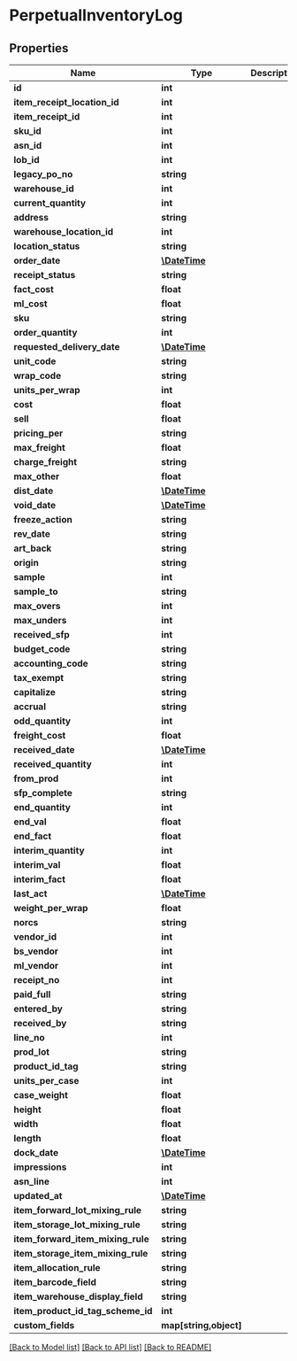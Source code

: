# PerpetualInventoryLog

## Properties
Name | Type | Description | Notes
------------ | ------------- | ------------- | -------------
**id** | **int** |  | [optional] 
**item_receipt_location_id** | **int** |  | [optional] 
**item_receipt_id** | **int** |  | [optional] 
**sku_id** | **int** |  | [optional] 
**asn_id** | **int** |  | [optional] 
**lob_id** | **int** |  | [optional] 
**legacy_po_no** | **string** |  | [optional] 
**warehouse_id** | **int** |  | [optional] 
**current_quantity** | **int** |  | [optional] 
**address** | **string** |  | [optional] 
**warehouse_location_id** | **int** |  | [optional] 
**location_status** | **string** |  | [optional] 
**order_date** | [**\DateTime**](\DateTime.md) |  | [optional] 
**receipt_status** | **string** |  | [optional] 
**fact_cost** | **float** |  | [optional] 
**ml_cost** | **float** |  | [optional] 
**sku** | **string** |  | [optional] 
**order_quantity** | **int** |  | [optional] 
**requested_delivery_date** | [**\DateTime**](\DateTime.md) |  | [optional] 
**unit_code** | **string** |  | [optional] 
**wrap_code** | **string** |  | [optional] 
**units_per_wrap** | **int** |  | [optional] 
**cost** | **float** |  | [optional] 
**sell** | **float** |  | [optional] 
**pricing_per** | **string** |  | [optional] 
**max_freight** | **float** |  | [optional] 
**charge_freight** | **string** |  | [optional] 
**max_other** | **float** |  | [optional] 
**dist_date** | [**\DateTime**](\DateTime.md) |  | [optional] 
**void_date** | [**\DateTime**](\DateTime.md) |  | [optional] 
**freeze_action** | **string** |  | [optional] 
**rev_date** | **string** |  | [optional] 
**art_back** | **string** |  | [optional] 
**origin** | **string** |  | [optional] 
**sample** | **int** |  | [optional] 
**sample_to** | **string** |  | [optional] 
**max_overs** | **int** |  | [optional] 
**max_unders** | **int** |  | [optional] 
**received_sfp** | **int** |  | [optional] 
**budget_code** | **string** |  | [optional] 
**accounting_code** | **string** |  | [optional] 
**tax_exempt** | **string** |  | [optional] 
**capitalize** | **string** |  | [optional] 
**accrual** | **string** |  | [optional] 
**odd_quantity** | **int** |  | [optional] 
**freight_cost** | **float** |  | [optional] 
**received_date** | [**\DateTime**](\DateTime.md) |  | [optional] 
**received_quantity** | **int** |  | [optional] 
**from_prod** | **int** |  | [optional] 
**sfp_complete** | **string** |  | [optional] 
**end_quantity** | **int** |  | [optional] 
**end_val** | **float** |  | [optional] 
**end_fact** | **float** |  | [optional] 
**interim_quantity** | **int** |  | [optional] 
**interim_val** | **float** |  | [optional] 
**interim_fact** | **float** |  | [optional] 
**last_act** | [**\DateTime**](\DateTime.md) |  | [optional] 
**weight_per_wrap** | **float** |  | [optional] 
**norcs** | **string** |  | [optional] 
**vendor_id** | **int** |  | [optional] 
**bs_vendor** | **int** |  | [optional] 
**ml_vendor** | **int** |  | [optional] 
**receipt_no** | **int** |  | [optional] 
**paid_full** | **string** |  | [optional] 
**entered_by** | **string** |  | [optional] 
**received_by** | **string** |  | [optional] 
**line_no** | **int** |  | [optional] 
**prod_lot** | **string** |  | [optional] 
**product_id_tag** | **string** |  | [optional] 
**units_per_case** | **int** |  | [optional] 
**case_weight** | **float** |  | [optional] 
**height** | **float** |  | [optional] 
**width** | **float** |  | [optional] 
**length** | **float** |  | [optional] 
**dock_date** | [**\DateTime**](\DateTime.md) |  | [optional] 
**impressions** | **int** |  | [optional] 
**asn_line** | **int** |  | [optional] 
**updated_at** | [**\DateTime**](\DateTime.md) |  | [optional] 
**item_forward_lot_mixing_rule** | **string** |  | 
**item_storage_lot_mixing_rule** | **string** |  | 
**item_forward_item_mixing_rule** | **string** |  | 
**item_storage_item_mixing_rule** | **string** |  | 
**item_allocation_rule** | **string** |  | 
**item_barcode_field** | **string** |  | [optional] 
**item_warehouse_display_field** | **string** |  | [optional] 
**item_product_id_tag_scheme_id** | **int** |  | [optional] 
**custom_fields** | **map[string,object]** |  | [optional] 

[[Back to Model list]](../README.md#documentation-for-models) [[Back to API list]](../README.md#documentation-for-api-endpoints) [[Back to README]](../README.md)


